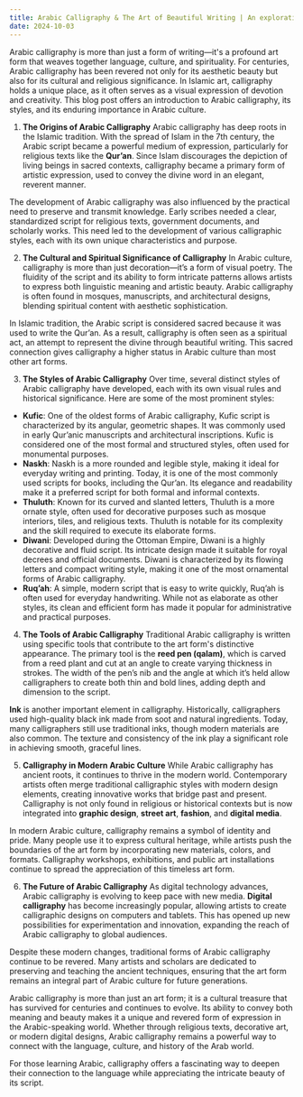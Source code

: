 ```yaml
---
title: Arabic Calligraphy & The Art of Beautiful Writing | An exploration of its significance in Middle Eastern culture.
date: 2024-10-03
---
```


Arabic calligraphy is more than just a form of writing—it's a profound art form that weaves together language, culture, and spirituality. For centuries, Arabic calligraphy has been revered not only for its aesthetic beauty but also for its cultural and religious significance. In Islamic art, calligraphy holds a unique place, as it often serves as a visual expression of devotion and creativity. This blog post offers an introduction to Arabic calligraphy, its styles, and its enduring importance in Arabic culture.

1.  **The Origins of Arabic Calligraphy**
    Arabic calligraphy has deep roots in the Islamic tradition. With the spread of Islam in the 7th century, the Arabic script became a powerful medium of expression, particularly for religious texts like the **Qur’an**. Since Islam discourages the depiction of living beings in sacred contexts, calligraphy became a primary form of artistic expression, used to convey the divine word in an elegant, reverent manner.

The development of Arabic calligraphy was also influenced by the practical need to preserve and transmit knowledge. Early scribes needed a clear, standardized script for religious texts, government documents, and scholarly works. This need led to the development of various calligraphic styles, each with its own unique characteristics and purpose.

2.  **The Cultural and Spiritual Significance of Calligraphy**
    In Arabic culture, calligraphy is more than just decoration—it’s a form of visual poetry. The fluidity of the script and its ability to form intricate patterns allows artists to express both linguistic meaning and artistic beauty. Arabic calligraphy is often found in mosques, manuscripts, and architectural designs, blending spiritual content with aesthetic sophistication.

In Islamic tradition, the Arabic script is considered sacred because it was used to write the Qur’an. As a result, calligraphy is often seen as a spiritual act, an attempt to represent the divine through beautiful writing. This sacred connection gives calligraphy a higher status in Arabic culture than most other art forms.

3.  **The Styles of Arabic Calligraphy**
    Over time, several distinct styles of Arabic calligraphy have developed, each with its own visual rules and historical significance. Here are some of the most prominent styles:

- **Kufic**: One of the oldest forms of Arabic calligraphy, Kufic script is characterized by its angular, geometric shapes. It was commonly used in early Qur’anic manuscripts and architectural inscriptions. Kufic is considered one of the most formal and structured styles, often used for monumental purposes.
- **Naskh**: Naskh is a more rounded and legible style, making it ideal for everyday writing and printing. Today, it is one of the most commonly used scripts for books, including the Qur’an. Its elegance and readability make it a preferred script for both formal and informal contexts.
- **Thuluth**: Known for its curved and slanted letters, Thuluth is a more ornate style, often used for decorative purposes such as mosque interiors, tiles, and religious texts. Thuluth is notable for its complexity and the skill required to execute its elaborate forms.
- **Diwani**: Developed during the Ottoman Empire, Diwani is a highly decorative and fluid script. Its intricate design made it suitable for royal decrees and official documents. Diwani is characterized by its flowing letters and compact writing style, making it one of the most ornamental forms of Arabic calligraphy.
- **Ruq’ah**: A simple, modern script that is easy to write quickly, Ruq’ah is often used for everyday handwriting. While not as elaborate as other styles, its clean and efficient form has made it popular for administrative and practical purposes.

4.  **The Tools of Arabic Calligraphy**
    Traditional Arabic calligraphy is written using specific tools that contribute to the art form's distinctive appearance. The primary tool is the **reed pen (qalam)**, which is carved from a reed plant and cut at an angle to create varying thickness in strokes. The width of the pen’s nib and the angle at which it’s held allow calligraphers to create both thin and bold lines, adding depth and dimension to the script.

**Ink** is another important element in calligraphy. Historically, calligraphers used high-quality black ink made from soot and natural ingredients. Today, many calligraphers still use traditional inks, though modern materials are also common. The texture and consistency of the ink play a significant role in achieving smooth, graceful lines.

5.  **Calligraphy in Modern Arabic Culture**
    While Arabic calligraphy has ancient roots, it continues to thrive in the modern world. Contemporary artists often merge traditional calligraphic styles with modern design elements, creating innovative works that bridge past and present. Calligraphy is not only found in religious or historical contexts but is now integrated into **graphic design**, **street art**, **fashion**, and **digital media**.

In modern Arabic culture, calligraphy remains a symbol of identity and pride. Many people use it to express cultural heritage, while artists push the boundaries of the art form by incorporating new materials, colors, and formats. Calligraphy workshops, exhibitions, and public art installations continue to spread the appreciation of this timeless art form.

6.  **The Future of Arabic Calligraphy**
    As digital technology advances, Arabic calligraphy is evolving to keep pace with new media. **Digital calligraphy** has become increasingly popular, allowing artists to create calligraphic designs on computers and tablets. This has opened up new possibilities for experimentation and innovation, expanding the reach of Arabic calligraphy to global audiences.

Despite these modern changes, traditional forms of Arabic calligraphy continue to be revered. Many artists and scholars are dedicated to preserving and teaching the ancient techniques, ensuring that the art form remains an integral part of Arabic culture for future generations.

Arabic calligraphy is more than just an art form; it is a cultural treasure that has survived for centuries and continues to evolve. Its ability to convey both meaning and beauty makes it a unique and revered form of expression in the Arabic-speaking world. Whether through religious texts, decorative art, or modern digital designs, Arabic calligraphy remains a powerful way to connect with the language, culture, and history of the Arab world.

For those learning Arabic, calligraphy offers a fascinating way to deepen their connection to the language while appreciating the intricate beauty of its script.
